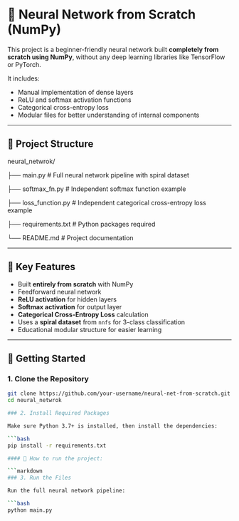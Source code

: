 # 🧠 Neural Network from Scratch (NumPy)

This project is a beginner-friendly neural network built **completely from scratch using NumPy**, without any deep learning libraries like TensorFlow or PyTorch.

It includes:
- Manual implementation of dense layers
- ReLU and softmax activation functions
- Categorical cross-entropy loss
- Modular files for better understanding of internal components

---

## 📁 Project Structure

neural_netwrok/

├── main.py # Full neural network pipeline with spiral dataset

├── softmax_fn.py # Independent softmax function example

├── loss_function.py # Independent categorical cross-entropy loss example

├── requirements.txt # Python packages required

└── README.md # Project documentation

---

## 📌 Key Features

- Built **entirely from scratch** with NumPy
- Feedforward neural network
- **ReLU activation** for hidden layers
- **Softmax activation** for output layer
- **Categorical Cross-Entropy Loss** calculation
- Uses a **spiral dataset** from `nnfs` for 3-class classification
- Educational modular structure for easier learning

---

## 🚀 Getting Started

### 1. Clone the Repository

```bash
git clone https://github.com/your-username/neural-net-from-scratch.git
cd neural_netwrok

### 2. Install Required Packages

Make sure Python 3.7+ is installed, then install the dependencies:

```bash
pip install -r requirements.txt

#### 🔹 How to run the project:

```markdown
### 3. Run the Files

Run the full neural network pipeline:

```bash
python main.py
